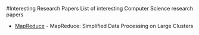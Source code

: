 #Interesting Research Papers
List of interesting Computer Science research papers

* [MapReduce](http://static.googleusercontent.com/media/research.google.com/en//archive/mapreduce-osdi04.pdf) - MapReduce: Simplified Data Processing on Large Clusters
